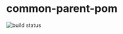 # common-parent-pom

![build status](http://ci.ameesh.net/job/common-parent-pom/badge/icon?style=plastic)

